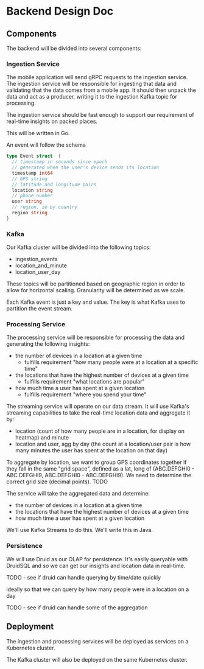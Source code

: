 # Backend Design Doc

## Components

The backend will be divided into several components:

### Ingestion Service

The mobile application will send gRPC requests to the ingestion service.
The ingestion service will be responsible for ingesting that data and
validating that the data comes from a mobile app. It should then
unpack the data and act as a producer, writing it to the ingestion Kafka topic for processing.

The ingestion service should be fast enough to support our requirement of real-time insights on packed places.

This will be written in Go.

An event will follow the schema

```go
type Event struct  {
  // timestamp in seconds since epoch
  // generated when the user's device sends its location
  timestamp int64
  // GPS string
  // latitude and longitude pairs
  location string
  // phone number
  user string
  // region, ie by country
  region string
}

```

### Kafka

Our Kafka cluster will be divided into the following topics:

- ingestion_events
- location_and_minute
- location_user_day

These topics will be partitioned based on geographic region in order to allow for horizontal scaling. Granularity will be determined as we scale.

Each Kafka event is just a key and value. The key is what Kafka uses to partition the event stream.

### Processing Service

The processing service will be responsible for processing the data
and generating the following insights:

- the number of devices in a location at a given time
  - fulfills requirement "how many people were at a location at a specific time"
- the locations that have the highest number of devices at a given time
  - fulfills requirement "what locations are popular"
- how much time a user has spent at a given location
  - fulfills requirement "where you spend your time"

The streaming service will operate on our data stream. It will use Kafka's streaming capabilities to take the real-time location data and aggregate it by:

- location (count of how many people are in a location, for display on heatmap) and minute
- location and user, agg by day (the count at a location/user pair is how many minutes the user has spent at the location on that day)

To aggregate by location, we want to group GPS coordinates together if they fall in the same "grid space", defined as a lat, long of (ABC.DEFGHI0 - ABC.DEFGHI9, ABC.DEFGHI0 - ABC.DEFGHI9). We need to determine the correct grid size (decimal points). TODO

The service will take the aggregated data and determine:

- the number of devices in a location at a given time
- the locations that have the highest number of devices at a given time
- how much time a user has spent at a given location

We'll use Kafka Streams to do this. We'll write this in Java.

### Persistence

We will use Druid as our OLAP for persistence. It's easily queryable with DruidSQL and so we can
get our insights and location data in real-time.

TODO - see if druid can handle querying by time/date quickly

ideally so that we can query by how many people were in a location on a day

TODO - see if druid can handle some of the aggregation

## Deployment

The ingestion and processing services will be deployed as services on a Kubernetes cluster.

The Kafka cluster will also be deployed on the same Kubernetes cluster.
